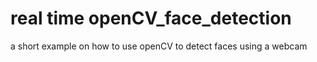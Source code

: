 # real time openCV_face_detection
a short example on how to use openCV to detect faces using a webcam 



